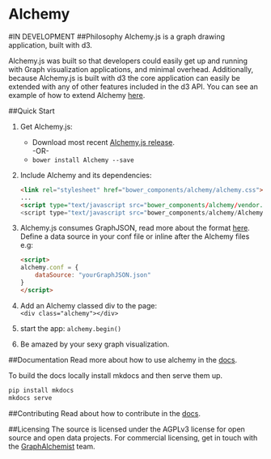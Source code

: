 Alchemy
=======
#IN DEVELOPMENT 
##Philosophy 
Alchemy.js is a graph drawing application, built with d3.

Alchemy.js was built so that developers could easily get up and running with Graph visualization applications, and minimal overhead. Additionally, because Alchemy.js is built with d3 the core application can easily be extended with any of other features included in the d3 API. You can see an example of how to extend Alchemy [here](#).


##Quick Start
1. Get Alchemy.js:    
    * Download most recent [Alchemy.js release](#).    
    -OR-
    * `bower install Alchemy --save`    
2. Include Alchemy and its dependencies:
    ```html
    <link rel="stylesheet" href="bower_components/alchemy/alchemy.css">
    ...
    <script type="text/javascript src="bower_components/alchemy/vendor.js">
    <script type="text/javascript src="bower_components/alchemy/Alchemy.js">
    ```

2. Alchemy.js consumes GraphJSON, read more about the format [here](#).  Define a data source in your conf file or inline after the Alchemy files e.g:    
    ```html
    <script>
    alchemy.conf = {
        dataSource: "yourGraphJSON.json"
    }
    </script>
    ```
    
3. Add an Alchemy classed div to the page:    
    `<div class="alchemy"></div>`

4. start the app:
    `alchemy.begin()`

4. Be amazed by your sexy graph visualization.

##Documentation
Read more about how to use alchemy in the [docs](#).

To build the docs locally install mkdocs and then serve them up.
```python
pip install mkdocs
mkdocs serve
```

##Contributing 
Read about how to contribute in the [docs](#).

##Licensing
The source is licensed under the AGPLv3 license for open source and open data projects.  For commercial licensing, get in touch with the [GraphAlchemist](#) team. 

    
